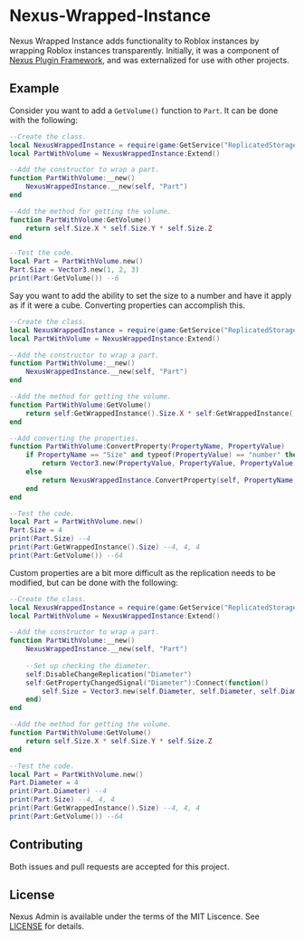 # Nexus-Wrapped-Instance
Nexus Wrapped Instance adds functionality to Roblox
instances by wrapping Roblox instances transparently.
Initially, it was a component of
[Nexus Plugin Framework](https://github.com/TheNexusAvenger/Nexus-Plugin-Framework),
and was externalized for use with other projects.

## Example
Consider you want to add a `GetVolume()` function to `Part`.
It can be done with the following:

```lua
--Create the class.
local NexusWrappedInstance = require(game:GetService("ReplicatedStorage"):WaitForChild("NexusWrappedInstance"))
local PartWithVolume = NexusWrappedInstance:Extend()

--Add the constructor to wrap a part.
function PartWithVolume:__new()
	NexusWrappedInstance.__new(self, "Part")
end

--Add the method for getting the volume.
function PartWithVolume:GetVolume()
	return self.Size.X * self.Size.Y * self.Size.Z
end

--Test the code.
local Part = PartWithVolume.new()
Part.Size = Vector3.new(1, 2, 3)
print(Part:GetVolume()) --6
```

Say you want to add the ability to set the size to a number
and have it apply as if it were a cube. Converting
properties can accomplish this.

```lua
--Create the class.
local NexusWrappedInstance = require(game:GetService("ReplicatedStorage"):WaitForChild("NexusWrappedInstance"))
local PartWithVolume = NexusWrappedInstance:Extend()

--Add the constructor to wrap a part.
function PartWithVolume:__new()
	NexusWrappedInstance.__new(self, "Part")
end

--Add the method for getting the volume.
function PartWithVolume:GetVolume()
	return self:GetWrappedInstance().Size.X * self:GetWrappedInstance().Size.Y * self:GetWrappedInstance().Size.Z
end

--Add converting the properties.
function PartWithVolume:ConvertProperty(PropertyName, PropertyValue)
	if PropertyName == "Size" and typeof(PropertyValue) == "number" then
		return Vector3.new(PropertyValue, PropertyValue, PropertyValue)
	else
		return NexusWrappedInstance.ConvertProperty(self, PropertyName, PropertyValue)
	end
end

--Test the code.
local Part = PartWithVolume.new()
Part.Size = 4
print(Part.Size) --4
print(Part:GetWrappedInstance().Size) --4, 4, 4
print(Part:GetVolume()) --64
```

Custom properties are a bit more difficult
as the replication needs to be modified, but
can be done with the following:

```lua
--Create the class.
local NexusWrappedInstance = require(game:GetService("ReplicatedStorage"):WaitForChild("NexusWrappedInstance"))
local PartWithVolume = NexusWrappedInstance:Extend()

--Add the constructor to wrap a part.
function PartWithVolume:__new()
	NexusWrappedInstance.__new(self, "Part")
	
	--Set up checking the diameter.
	self:DisableChangeReplication("Diameter")
	self:GetPropertyChangedSignal("Diameter"):Connect(function()
		self.Size = Vector3.new(self.Diameter, self.Diameter, self.Diameter)
	end)
end

--Add the method for getting the volume.
function PartWithVolume:GetVolume()
	return self.Size.X * self.Size.Y * self.Size.Z
end

--Test the code.
local Part = PartWithVolume.new()
Part.Diameter = 4
print(Part.Diameter) --4
print(Part.Size) --4, 4, 4
print(Part:GetWrappedInstance().Size) --4, 4, 4
print(Part:GetVolume()) --64
```

## Contributing
Both issues and pull requests are accepted for this project.

## License
Nexus Admin is available under the terms of the MIT 
Liscence. See [LICENSE](LICENSE) for details.
